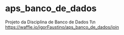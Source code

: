 # aps_banco_de_dados
Projeto da Disciplina de Banco de Dados 1\n
https://waffle.io/igorFaustino/aps_banco_de_dados/join

